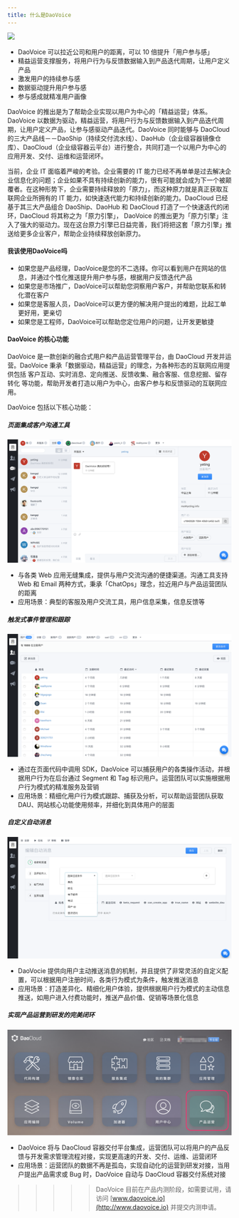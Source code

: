 ```yaml
---
title: 什么是DaoVoice
---
```


![](http://7xi8kv.com5.z0.glb.qiniucdn.com/daovoice-1-1.png)

* DaoVoice 可以拉近公司和用户的距离，可以 10 倍提升「用户参与感」
* 精益运营支撑服务，将用户行为与反馈数据输入到产品迭代周期，让用户定义产品
* 激发用户的持续参与感
* 数据驱动提升用户参与感
* 参与感成就精准用户画像

DaoVoice 的推出是为了帮助企业实现以用户为中心的「精益运营」体系。DaoVoice 以数据为驱动，精益运营，将用户行为与反馈数据输入到产品迭代周期，让用户定义产品，让参与感驱动产品迭代。DaoVoice 同时能够与 DaoCloud 的三大产品线－－DaoShip（持续交付流水线）、DaoHub（企业级容器镜像仓库）、DaoCloud（企业级容器云平台）进行整合，共同打造一个以用户为中心的应用开发、交付、运维和运营闭环。

当前，企业 IT 面临着严峻的考验。企业需要的 IT 能力已经不再单单是过去解决企业信息化的问题；企业如果不具有持续创新的能力，很有可能就会成为下一个被颠覆者。在这种形势下，企业需要持续释放的「原力」，而这种原力就是真正获取互联网企业所拥有的 IT 能力，如快速迭代能力和持续创新的能力。DaoCloud 已经基于其三大产品组合 DaoShip、DaoHub 和 DaoCloud 打造了一个快速迭代的闭环，DaoCloud 将其称之为「原力引擎」， DaoVoice 的推出更为「原力引擎」注入了强大的驱动力。现在这台原力引擎已日益完善，我们将把这套「原力引擎」推送给更多企业客户，帮助企业持续释放创新原力。

#### 我该使用DaoVoice吗

* 如果您是产品经理，DaoVoice是您的不二选择。你可以看到用户在网站的信息，并通过个性化推送提升用户参与感，根据用户反馈迭代产品
* 如果您是市场推广，DaoVoice可以帮助您洞察用户客户，并帮助您联系和转化潜在客户
* 如果您是客服人员，DaoVoice可以更方便的解决用户提出的难题，比起工单更好用，更亲切
* 如果您是工程师，DaoVoice可以帮助您定位用户的问题，让开发更敏捷

#### DaoVoice 的核心功能

DaoVoice 是一款创新的融合式用户和产品运营管理平台，由 DaoCloud 开发并运营。DaoVoice 秉承「数据驱动，精益运营」的理念，为各种形态的互联网应用提供包括 客户互动、实时消息、定向推送、反馈收集、融合客服、信息挖掘、留存转化 等功能，帮助开发者打造以用户为中心，由客户参与和反馈驱动的互联网应用。

DaoVoice 包括以下核心功能：

##### 页面集成客户沟通工具


![](1.png)

* 与各类 Web 应用无缝集成，提供与用户交流沟通的便捷渠道。沟通工具支持 Web 和 Email 两种方式，秉承「ChatOps」理念，拉近用户与产品运营团队的距离
* 应用场景：典型的客服及用户交流工具，用户信息采集，信息反馈等

##### 触发式事件管理和跟踪

![](3.png)

* 通过在页面代码中调用 SDK，DaoVoice 可以捕获用户的各类操作活动，并根据用户行为在后台通过 Segment 和 Tag 标识用户。运营团队可以实施根据用户行为模式的精准服务及营销
* 应用场景：精细化用户行为模式跟踪、捕获及分析，可以帮助运营团队获取 DAU、网站核心功能使用频率，并细化到具体用户的层面

##### 自定义自动消息

![](2.png)

* DaoVocie 提供向用户主动推送消息的机制，并且提供了非常灵活的自定义配置，可以根据用户注册时间，各类行为模式为条件，触发推送消息
* 应用场景：打造差异化、精细化用户体验，提供根据用户行为模式的主动信息推送，如用户进入付费功能时，推送产品价值、促销等场景化信息

##### 实现产品运营到研发的完美闭环

![](4.png)

* DaoVoice 将与 DaoCloud 容器交付平台集成，运营团队可以将用户的产品反馈与开发需求管理流程对接，实现更高速的开发、交付、运维、运营闭环
* 应用场景：运营团队的数据不再是孤岛，实现自动化的运营到研发对接，当用户提出产品需求或 Bug 时，DaoVoice 自动与 DaoCloud 容器交付系统对接

>>>>> DaoVoice 目前在产品内测阶段，如需要试用，请访问 [www.daovoice.io](http://www.daovoice.io) 并提交内测申请。
